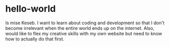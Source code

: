 # hello-world

Is mise Keseb. 
I want to learn about coding and development so that I don't become irrelevant when the entire world ends up on the internet. Also, would like to flex my creative skills with my own website but need to know how to actually do that first. 
